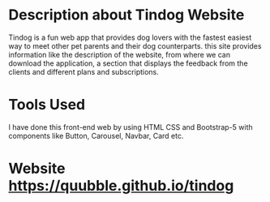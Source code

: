 # Description about Tindog Website

Tindog is a fun web app that provides dog lovers with the fastest easiest way to meet other pet parents and their dog counterparts. this site provides information like the description of the website, from where we can download the application, a section that displays the feedback from the clients and different plans and subscriptions.

# Tools Used

I have done this front-end web by using HTML CSS and Bootstrap-5 with components like Button, Carousel, Navbar, Card etc.

# Website https://quubble.github.io/tindog
